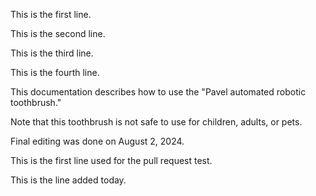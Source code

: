 This is the first line.

This is the second line.

This is the third line.

This is the fourth line.


This documentation describes how to use the "Pavel automated robotic toothbrush." 

Note that this toothbrush is not safe to use for children, adults, or pets. 

Final editing was done on August 2, 2024.


This is the first line used for the pull request test.

This is the line added today.